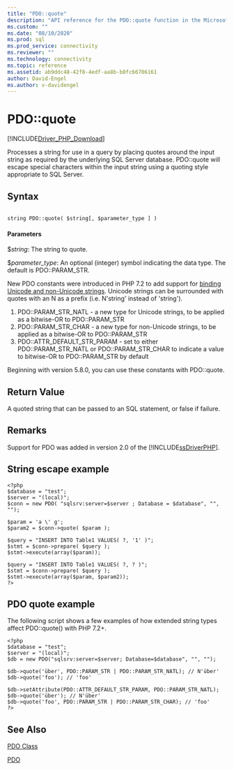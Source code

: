```yaml
---
title: "PDO::quote"
description: "API reference for the PDO::quote function in the Microsoft PDO_SQLSRV Driver for PHP for SQL Server."
ms.custom: ""
ms.date: "08/10/2020"
ms.prod: sql
ms.prod_service: connectivity
ms.reviewer: ""
ms.technology: connectivity
ms.topic: reference
ms.assetid: ab9ddc48-42f8-4edf-aa8b-b0fc66706161
author: David-Engel
ms.author: v-davidengel
---
```

# PDO::quote
[!INCLUDE[Driver_PHP_Download](../../includes/driver_php_download.md)]

Processes a string for use in a query by placing quotes around the input string as required by the underlying SQL Server database. PDO::quote will escape special characters within the input string using a quoting style appropriate to SQL Server.  
  
## Syntax  
  
```  
  
string PDO::quote( $string[, $parameter_type ] )  
```  
  
#### Parameters  
$*string*: The string to quote.  
  
$*parameter_type*: An optional (integer) symbol indicating the data type.  The default is PDO::PARAM_STR.  

New PDO constants were introduced in PHP 7.2 to add support for [binding Unicode and non-Unicode strings](https://wiki.php.net/rfc/extended-string-types-for-pdo). Unicode strings can be surrounded with quotes with an N as a prefix (i.e. N'string' instead of 'string').

1. PDO::PARAM_STR_NATL - a new type for Unicode strings, to be applied as a bitwise-OR to PDO::PARAM_STR
1. PDO::PARAM_STR_CHAR - a new type for non-Unicode strings, to be applied as a bitwise-OR to PDO::PARAM_STR
1. PDO::ATTR_DEFAULT_STR_PARAM - set to either PDO::PARAM_STR_NATL or PDO::PARAM_STR_CHAR to indicate a value to bitwise-OR to PDO::PARAM_STR by default

Beginning with version 5.8.0, you can use these constants with PDO::quote.
  
## Return Value  
A quoted string that can be passed to an SQL statement, or false if failure.  
  
## Remarks  
Support for PDO was added in version 2.0 of the [!INCLUDE[ssDriverPHP](../../includes/ssdriverphp_md.md)].  
  
## String escape example  
  
```  
<?php  
$database = "test";  
$server = "(local)";  
$conn = new PDO( "sqlsrv:server=$server ; Database = $database", "", "");  
  
$param = 'a \' g';  
$param2 = $conn->quote( $param );  
  
$query = "INSERT INTO Table1 VALUES( ?, '1' )";  
$stmt = $conn->prepare( $query );  
$stmt->execute(array($param));  
  
$query = "INSERT INTO Table1 VALUES( ?, ? )";  
$stmt = $conn->prepare( $query );  
$stmt->execute(array($param, $param2));  
?>  
```  
  
## PDO quote example  

The following script shows a few examples of how extended string types affect PDO::quote() with PHP 7.2+.

```
<?php
$database = "test";
$server = "(local)";
$db = new PDO("sqlsrv:server=$server; Database=$database", "", "");

$db->quote('über', PDO::PARAM_STR | PDO::PARAM_STR_NATL); // N'über'
$db->quote('foo'); // 'foo'

$db->setAttribute(PDO::ATTR_DEFAULT_STR_PARAM, PDO::PARAM_STR_NATL);
$db->quote('über'); // N'über'
$db->quote('foo', PDO::PARAM_STR | PDO::PARAM_STR_CHAR); // 'foo'
?>
```
  
## See Also  
[PDO Class](../../connect/php/pdo-class.md)

[PDO](https://php.net/manual/book.pdo.php)  
  
